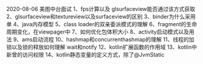 2020-08-06 美图中台面试
1、fps计算以及 glsurfaceview能否通过该方式获取
2、glsurfaceview和textureview以及surfaceview的区别
3、binder为什么采用单
4、java内存模型
5、class loader的双亲委派模式的理解
6、fragment的生命周期变化，在viewpager中
7、如何优化包体积大小
8、activity启动模式以及用法
9、ams启动流程
10、hashmap和concurrenthashmap的理解
11、线程的加锁以及锁的释放如何理解  wait和notify
12、kotlin扩展函数的作用域
13、kotlin中新曾的访问权限
14、kotlin静态变量的定义方式，除了@JvmStatic